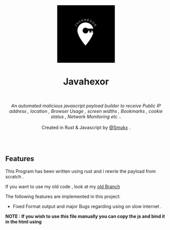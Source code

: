 <div align="center">
  <img width="180px" src="share/javahexor.png" />
  <h1>Javahexor</h1>
  <br>

  <p><i> An automated malicious javascript payload builder to receive Public IP address , location , Browser Usage , screen widths , Bookmarks , cookie status , Network Monitoring etc ..</i><br>
   
  <br>
    Created in Rust & Javascript by <a href="https://twitter.com/Smukx07"> @Smukx</a> .</i></p>
  <br />
<!--   <img src="images/javahexror1234.png" width=70%/>
  <img src="images/work2134.png" width=70%/>
   -->
</div>
<br>

## Features

This Program has been written using rust and i rewrie the payload from scratch . 

If you want to use my old code , look at my <a href="https://github.com/smukx07/javahexor/tree/old_javahexor" > old Branch </a>

The following features are implemented in this project: 

* Fixed Format output and major Bugs regarding using on slow internet .

**NOTE : If you wish to use this file manually you can copy the js and bind it in the html using <script> tag**

## Installation and work 

```
git clone https://github.com/smukx07/javahexor.git
cd javahexor
```

Run the cargo thats it 

```
cargo run 
```

* Select your options 
* Provide Telegram BOT API and Chat_ID Keys 
* Enter the url with protocol. Example https://www.example.com


**All the crafted payload are stored in payload directory.**


## Images 

<img src="https://github.com/Whitecat18/javahexor/blob/main/share/javahexor-new.png?raw=true" />


## Future Updates

- Implementing GUI using rust ( <a href="https://github.com/smukx07/javahexor/tree/old_javahexor/GUI" > Old Branch</a> contains GUI written in Python )
- Goal is to write Javahexor into Rusthexor . same feature but using Rust.


If you like this project . Dont forget to leave a star for this project 

